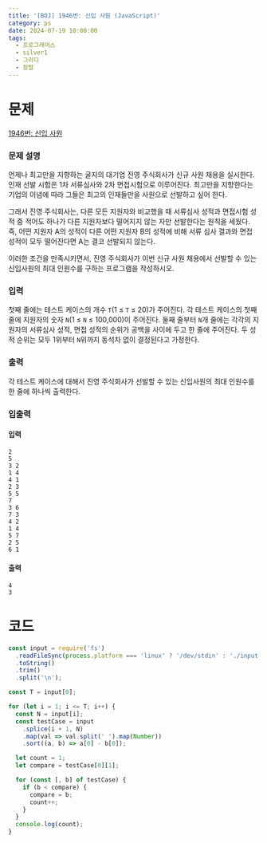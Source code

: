 ```yaml
---
title: '[BOJ] 1946번: 신입 사원 (JavaScript)'
category: ps
date: 2024-07-19 10:00:00
tags:
  - 프로그래머스
  - silver1
  - 그리디
  - 정렬
---
```


# 문제

[1946번: 신입 사원](https://www.acmicpc.net/problem/1946)

### 문제 설명

언제나 최고만을 지향하는 굴지의 대기업 진영 주식회사가 신규 사원 채용을 실시한다. 인재 선발 시험은 1차 서류심사와 2차 면접시험으로 이루어진다. 최고만을 지향한다는 기업의 이념에 따라 그들은 최고의 인재들만을 사원으로 선발하고 싶어 한다.

그래서 진영 주식회사는, 다른 모든 지원자와 비교했을 때 서류심사 성적과 면접시험 성적 중 적어도 하나가 다른 지원자보다 떨어지지 않는 자만 선발한다는 원칙을 세웠다. 즉, 어떤 지원자 A의 성적이 다른 어떤 지원자 B의 성적에 비해 서류 심사 결과와 면접 성적이 모두 떨어진다면 A는 결코 선발되지 않는다.

이러한 조건을 만족시키면서, 진영 주식회사가 이번 신규 사원 채용에서 선발할 수 있는 신입사원의 최대 인원수를 구하는 프로그램을 작성하시오.

### 입력

첫째 줄에는 테스트 케이스의 개수 `T`(1 ≤ `T` ≤ 20)가 주어진다. 각 테스트 케이스의 첫째 줄에 지원자의 숫자 `N`(1 ≤ `N` ≤ 100,000)이 주어진다. 둘째 줄부터 `N`개 줄에는 각각의 지원자의 서류심사 성적, 면접 성적의 순위가 공백을 사이에 두고 한 줄에 주어진다. 두 성적 순위는 모두 1위부터 `N`위까지 동석차 없이 결정된다고 가정한다.

### 출력

각 테스트 케이스에 대해서 진영 주식회사가 선발할 수 있는 신입사원의 최대 인원수를 한 줄에 하나씩 출력한다.

### 입출력

<div style={{display:'flex', justifyContent:'space-around', gap:'50px'}}>

<div style={{width:'100%'}}>

#### 입력

```text
2
5
3 2
1 4
4 1
2 3
5 5
7
3 6
7 3
4 2
1 4
5 7
2 5
6 1
```

</div>

<div style={{width:'100%'}}>

#### 출력

```text
4
3
```

</div>

</div>

# 코드

```js
const input = require('fs')
  .readFileSync(process.platform === 'linux' ? '/dev/stdin' : './input.txt')
  .toString()
  .trim()
  .split('\n');

const T = input[0];

for (let i = 1; i <= T; i++) {
  const N = input[i];
  const testCase = input
    .splice(i + 1, N)
    .map(val => val.split(' ').map(Number))
    .sort((a, b) => a[0] - b[0]);

  let count = 1;
  let compare = testCase[0][1];

  for (const [, b] of testCase) {
    if (b < compare) {
      compare = b;
      count++;
    }
  }
  console.log(count);
}
```
